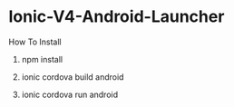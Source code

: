 # Ionic-V4-Android-Launcher

How To Install

1. npm install

2. ionic cordova build android

3. ionic cordova run android
